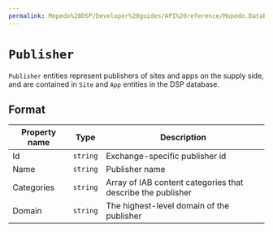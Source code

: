 ```yaml
---
permalink: Mopedo%20DSP/Developer%20guides/API%20reference/Mopedo.Database/Publisher/
---
```


# `Publisher`

`Publisher` entities represent publishers of sites and apps on the supply side, and are contained in `Site` and `App` entities in the DSP database.

## Format

Property name | Type     | Description
------------- | -------- | -----------------------------------------------------------
Id            | `string` | Exchange-specific publisher id
Name          | `string` | Publisher name
Categories    | `string` | Array of IAB content categories that describe the publisher
Domain        | `string` | The highest-level domain of the publisher
